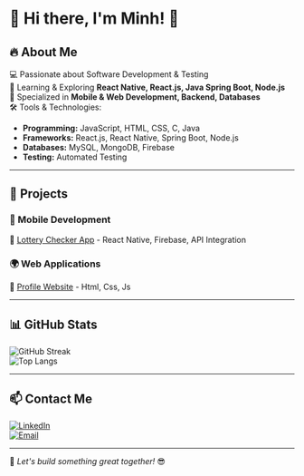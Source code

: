 # 👋 Hi there, I'm Minh! 🚀  

## 🔥 About Me  
💻 Passionate about Software Development & Testing  
🌱 Learning & Exploring **React Native, React.js, Java Spring Boot, Node.js**  
🎯 Specialized in **Mobile & Web Development, Backend, Databases**  
🛠️ Tools & Technologies:  
  - **Programming:** JavaScript, HTML, CSS, C, Java 
  - **Frameworks:** React.js, React Native, Spring Boot, Node.js  
  - **Databases:** MySQL, MongoDB, Firebase  
  - **Testing:** Automated Testing  

---

## 🚀 Projects  
### 📱 Mobile Development  
🔹 [Lottery Checker App](https://github.com/nguyenminh183/DoSo) - React Native, Firebase, API Integration  

### 🌍 Web Applications  
🔹 [Profile Website](https://github.com/nguyenminh183/profile_minh) - Html, Css, Js   

---

## 📊 GitHub Stats  
![GitHub Streak](https://github-readme-streak-stats.herokuapp.com/?user=anusername&theme=dark)  
![Top Langs](https://github-readme-stats.vercel.app/api/top-langs/?username=anusername&layout=compact&theme=tokyonight)  

---

## 📫 Contact Me  
[![LinkedIn](https://img.shields.io/badge/LinkedIn-Connect-blue?style=flat&logo=linkedin)](https://www.linkedin.com/in/minh-nguyen-485248334)  
[![Email](https://img.shields.io/badge/Email-Contact-red?style=flat&logo=gmail)](mailto:nndminh03@gmail.com)

---
🚀 *Let's build something great together!* 😎  
